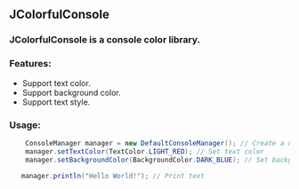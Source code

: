 ## JColorfulConsole

### JColorfulConsole is a console color library.


### Features:
 - Support text color.
 - Support background color.
 - Support text style.

### Usage:
```java
    ConsoleManager manager = new DefaultConsoleManager(); // Create a new console manager
    manager.setTextColor(TextColor.LIGHT_RED); // Set text color
    manager.setBackgroundColor(BackgroundColor.DARK_BLUE); // Set background color
   
   manager.println("Hello World!"); // Print text
```